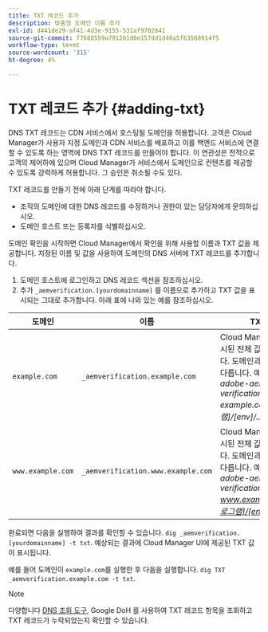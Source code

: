 ```yaml
---
title: TXT 레코드 추가
description: 맞춤형 도메인 이름 추가
exl-id: d441de29-af41-4d3e-9155-531af9702841
source-git-commit: f7688559a791281d0e157dd1d48a5f63568914f5
workflow-type: tm+mt
source-wordcount: '315'
ht-degree: 4%

---
```


# TXT 레코드 추가 {#adding-txt}

DNS TXT 레코드는 CDN 서비스에서 호스팅될 도메인을 허용합니다. 고객은 Cloud Manager가 사용자 지정 도메인과 CDN 서비스를 배포하고 이를 백엔드 서비스에 연결할 수 있도록 하는 영역에 DNS TXT 레코드를 만들어야 합니다. 이 연관성은 전적으로 고객의 제어하에 있으며 Cloud Manager가 서비스에서 도메인으로 컨텐츠를 제공할 수 있도록 강력하게 허용합니다. 그 승인은 취소될 수도 있다.

TXT 레코드를 만들기 전에 아래 단계를 따라야 합니다.

* 조직의 도메인에 대한 DNS 레코드를 수정하거나 권한이 있는 담당자에게 문의하십시오.
* 도메인 호스트 또는 등록자를 식별하십시오.

도메인 확인을 시작하면 Cloud Manager에서 확인을 위해 사용할 이름과 TXT 값을 제공합니다. 지정된 이름 및 값을 사용하여 도메인의 DNS 서버에 TXT 레코드를 추가합니다.

1. 도메인 호스트에 로그인하고 DNS 레코드 섹션을 참조하십시오.
1. 추가 `_aemverification.[yourdomainname]` 를 이름으로 추가하고 TXT 값을 표시되는 그대로 추가합니다.
아래 표에 나와 있는 예를 참조하십시오.

| 도메인 | 이름 | TXT 값 |
|--- |--- |---|
| `example.com` | `_aemverification.example.com` | Cloud Manager UI에 표시된 전체 값을 복사합니다. 도메인과 환경에 따라 다릅니다. 예:<br>*adobe-aem-verification=<br>example.com/[프로그램]/[env]/..* |
| `www.example.com` | `_aemverification.www.example.com` | Cloud Manager UI에 표시된 전체 값을 복사합니다. 도메인과 환경에 따라 다릅니다. 예:<br>*adobe-aem-verification=<br>www.example.com/[프로그램]/[env]/..* |

완료되면 다음을 실행하여 결과를 확인할 수 있습니다. `dig _aemverification.[yourdomainname] -t txt`.
예상되는 결과에 Cloud Manager UI에 제공된 TXT 값이 표시됩니다.

예를 들어 도메인이 `example.com`를 실행한 후 다음을 실행합니다. `dig TXT _aemverification.example.com -t txt`.

>[!NOTE]
>다양합니다 [DNS 조회 도구](https://www.ultratools.com/tools/dnsLookup), Google DoH 를 사용하여 TXT 레코드 항목을 조회하고 TXT 레코드가 누락되었는지 확인할 수 있습니다.
